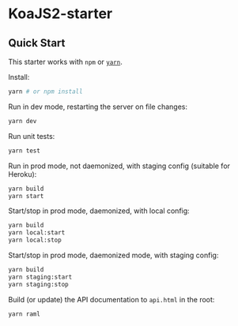 # KoaJS2-starter

## Quick Start

This starter works with `npm` or [`yarn`](http://yarnpkg.com).

Install:

```sh
yarn # or npm install
```

Run in dev mode, restarting the server on file changes:

```sh
yarn dev
```

Run unit tests:

```sh
yarn test
```

Run in prod mode, not daemonized, with staging config (suitable for Heroku):

```sh
yarn build
yarn start
```

Start/stop in prod mode, daemonized, with local config:

```sh
yarn build
yarn local:start
yarn local:stop
```

Start/stop in prod mode, daemonized mode, with staging config:

```sh
yarn build
yarn staging:start
yarn staging:stop
```

Build (or update) the API documentation to `api.html` in the root:

```sh
yarn raml
```
